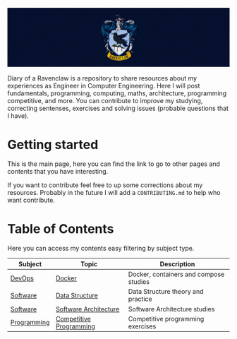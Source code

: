 ![Ravenclaw Banner](./Assets/home.png)

Diary of a Ravenclaw is a repository to share resources about my experiences as Engineer in Computer Engineering. Here I will post fundamentals, programming, computing, maths, architecture, programming competitive, and more. You can contribute to improve my studying, correcting sentenses, exercises and solving issues (probable questions that I have).

# Getting started

This is the main page, here you can find the link to go to other pages and contents that you have interesting.

If you want to contribute feel free to up some corrections about my resources. Probably in the future I will add a `CONTRIBUTING.md` to help who want contribute.

# Table of Contents

Here you can access my contents easy filtering by subject type.

| Subject                       | Topic                                                      | Description                            |
| ----------------------------- | ---------------------------------------------------------- | -------------------------------------- |
| [DevOps](./DevOps/)           | [Docker](./DevOps/Docker/)                                 | Docker, containers and compose studies |
| [Software](./Software/)       | [Data Structure](./Software/Data-Structure/)               | Data Structure theory and practice     |
| [Software](./Software/)       | [Software Architecture](./Software/Software-Architecture/) | Software Architecture studies          |
| [Programming](./Programming/) | [Competitive Programming](./Programming/Competitive/)      | Competitive programming exercises      |
